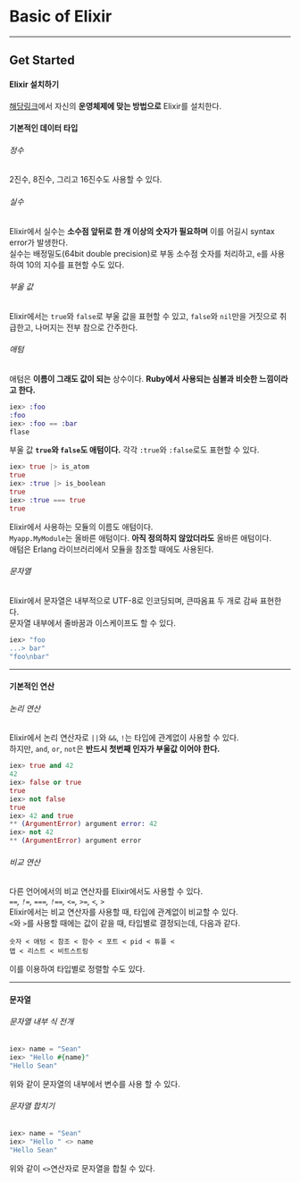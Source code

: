 # Basic of Elixir
---
## Get Started
#### Elixir 설치하기
[해당링크](http://elixir-lang.org/install.html)에서 자신의 **운영체제에 맞는 방법으로** Elixir를 설치한다.  
#### 기본적인 데이터 타입  
###### 정수  
2진수, 8진수, 그리고 16진수도 사용할 수 있다.  
###### 실수  
Elixir에서 실수는 **소수점 앞뒤로 한 개 이상의 숫자가 필요하며** 이를 어길시 syntax error가 발생한다.  
실수는 배정밀도(64bit double precision)로 부동 소수점 숫자를 처리하고, `e`를 사용하여 10의 지수를 표현할 수도 있다.  
###### 부울 값  
Elixir에서는 `true`와 `false`로 부울 값을 표현할 수 있고, `false`와 `nil`만을 거짓으로 취급한고,  나머지는 전부 참으로 간주한다.  
###### 애텀  
애텀은 **이름이 그래도 값이 되는** 상수이다. **Ruby에서 사용되는 심볼과 비슷한 느낌이라고 한다.**  
```Elixir
iex> :foo
:foo
iex> :foo == :bar
flase
```
부울 값 **`true`와 `false`도 애텀이다.** 각각 `:true`와 `:false`로도 표현할 수 있다.  
```Elixir
iex> true |> is_atom
true
iex> :true |> is_boolean
true
iex> :true === true
true
```
Elixir에서 사용하는 모듈의 이름도 애텀이다.  
`Myapp.MyModule`는 올바른 애텀이다. **아직 정의하지 않았더라도** 올바른 애텀이다.  
애텀은 Erlang 라이브러리에서 모듈을 참조할 때에도 사용된다.  
###### 문자열  
Elixir에서 문자열은 내부적으로 UTF-8로 인코딩되며, 큰따옴표 두 개로 감싸 표현한다.  
문자열 내부에서 줄바꿈과 이스케이프도 할 수 있다.  
```Elixir
iex> "foo
...> bar"
"foo\nbar"
```
---
#### 기본적인 연산  
###### 논리 연산  
Elixir에서 논리 연산자로 `||`와 `&&`, `!`는 타입에 관계없이 사용할 수 있다.  
하지만, `and`, `or`, `not`은 **반드시 첫번째 인자가 부울값 이어야 한다.**  
```Elixir
iex> true and 42
42
iex> false or true
true
iex> not false
true
iex> 42 and true
** (ArgumentError) argument error: 42
iex> not 42
** (ArgumentError) argument error
```
###### 비교 연산  
다른 언어에서의 비교 연산자를 Elixir에서도 사용할 수 있다.  
*`==`, `!=`, `===`, `!==`, `<=`, `>=`, `<`, `>`*  
Elixir에서는 비교 연산자를 사용할 때, 타입에 관계없이 비교할 수 있다.  
`<`와 `>`를 사용할 때에는 값이 같을 때, 타입별로 결정되는데, 다음과 같다.  
```
숫자 < 애텀 < 참조 < 함수 < 포트 < pid < 튜플 <
맵 < 리스트 < 비트스트링
```  
이를 이용하여 타입별로 정렬할 수도 있다.  

---
#### 문자열  
###### 문자열 내부 식 전개  
```Elixir
iex> name = "Sean"
iex> "Hello #{name}"
"Hello Sean"
```  
위와 같이 문자열의 내부에서 변수를 사용 할 수 있다.  
###### 문자열 합치기  
```Elixir
iex> name = "Sean"
iex> "Hello " <> name
"Hello Sean"
```  
위와 같이 `<>`연산자로 문자열을 합칠 수 있다.  

